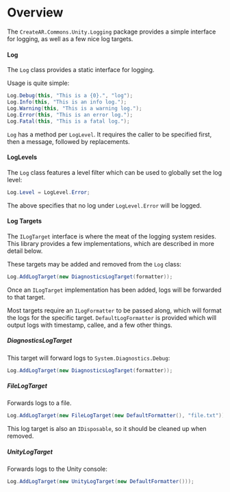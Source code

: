 # Overview

The `CreateAR.Commons.Unity.Logging` package provides a simple interface for logging, as well as a few nice log targets.

#### Log

The `Log` class provides a static interface for logging. 

Usage is quite simple:

```csharp
Log.Debug(this, "This is a {0}.", "log");
Log.Info(this, "This is an info log.");
Log.Warning(this, "This is a warning log.");
Log.Error(this, "This is an error log.");
Log.Fatal(this, "This is a fatal log.");
```

`Log` has a method per `LogLevel`. It requires the caller to be specified first, then a message, followed by replacements.

#### LogLevels

The `Log` class features a level filter which can be used to globally set the log level:

```csharp
Log.Level = LogLevel.Error;
```

The above specifies that no log under `LogLevel.Error` will be logged.

#### Log Targets

The `ILogTarget` interface is where the meat of the logging system resides. This library provides a few implementations, which are described in more detail below.

These targets may be added and removed from the `Log` class:

```csharp
Log.AddLogTarget(new DiagnosticsLogTarget(formatter));

```

Once an `ILogTarget` implementation has been added, logs will be forwarded to that target.

Most targets require an `ILogFormatter` to be passed along, which will format the logs for the specific target. `DefaultLogFormatter` is provided which will output logs with timestamp, callee, and a few other things.

##### DiagnosticsLogTarget

This target will forward logs to `System.Diagnostics.Debug`:

```csharp
Log.AddLogTarget(new DiagnosticsLogTarget(formatter));
```

##### FileLogTarget

Forwards logs to a file.

```csharp
Log.AddLogTarget(new FileLogTarget(new DefaultFormatter(), "file.txt"));
```

This log target is also an `IDisposable`, so it should be cleaned up when removed.

##### UnityLogTarget

Forwards logs to the Unity console:

```csharp
Log.AddLogTarget(new UnityLogTarget(new DefaultFormatter()));
```

